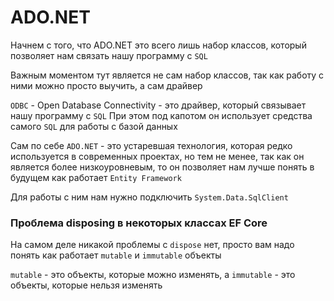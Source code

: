 # ADO.NET 

Начнем с того, что ADO.NET это всего лишь набор классов, который позволяет нам связать нашу программу с `SQL`

Важным моментом тут является не сам набор классов, 
так как работу с ними можно просто выучить, а сам драйвер

`ODBC` - Open Database Connectivity - это драйвер, который связывает нашу программу с `SQL`
При этом под капотом он использует средства самого `SQL` для работы с базой данных


Сам по себе `ADO.NET` - это устаревшая технология, которая 
редко используется в современных проектах, но тем не менее,
так как он является более низкоуровневым, то он позволяет
нам лучше понять в будущем как работает `Entity Framework`

Для работы с ним нам нужно подключить `System.Data.SqlClient`



### Проблема disposing в некоторых классах EF Core

На самом деле никакой проблемы с `dispose` нет, просто вам надо понять как работает `mutable` и `immutable` объекты

`mutable` - это объекты, которые можно изменять, а `immutable` - это объекты, которые нельзя изменять



